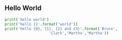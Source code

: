 ## Hello World


```python
print('hello world')
print('hello {}'.format('world'))
print('hello {0}, {1}, {2} and {3}'.format('Bruce',
					'Clark','Martha','Martha'))
```

